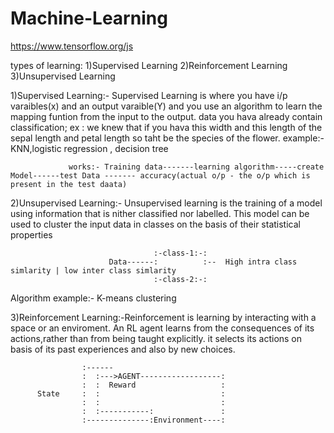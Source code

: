 # Machine-Learning

https://www.tensorflow.org/js


types of learning:
1)Supervised Learning
2)Reinforcement Learning
3)Unsupervised Learning

1)Supervised Learning:-  Supervised Learning is where you have i/p varaibles(x) and an output varaible(Y) and you use an algorithm 
                        to learn the mapping funtion from the input to the output.
                        data you hava already contain classification;
                        ex : we knew that if you hava this width and this length of the sepal length and petal length so taht be the species of the flower.
example:- KNN,logistic regression , decision tree

                 works:- Training data-------learning algorithm-----create Model------test Data ------- accuracy(actual o/p - the o/p which is present in the test daata)
                 
                 
 
 2)Unsupervised Learning:- Unsupervised learning is the training of a model using information that is nither classified nor labelled.
                          This model can be used to cluster the input data in classes on the basis of their statistical properties
                          
                          
                                    :-class-1:-:
                          Data------:          :--  High intra class simlarity | low inter class simlarity
                                    :-class-2:-:
                                    

Algorithm example:- K-means clustering






3)Reinforcement Learning:-Reinforcement is learning by interacting with a space or an enviroment.
                          An RL agent learns from the consequences of its actions,rather than from being taught explicitly.
                          it selects its actions on basis of its past experiences and also by new choices.
                          
                    :------     
                    :  :--->AGENT------------------:
                    :  :  Reward                   :
          State     :  :                           :
                    :  :                           :
                    :  :-----------:               :
                    :--------------:Environment----:               
                          
                          
                          
                          
                          
                          
                          
                          

